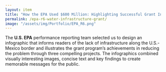 ```yaml
---
layout: item
title: "How the EPA Used $600 Million: Highlighting Successful Grant Initiatives"
permalink: /epa-r6-water-infrastructure-grant/
image: "/assets/img/Portfolio/EPA_R6.png"
---
```

The **U.S. EPA** performance reporting team selected us to design an infographic that informs readers of the lack of infrastructure along the U.S.-Mexico border and illustrates the grant program’s achievements in reducing the problem through three compelling projects. The infographics combined visually interesting images, concise text and key findings to create memorable messages for the public.